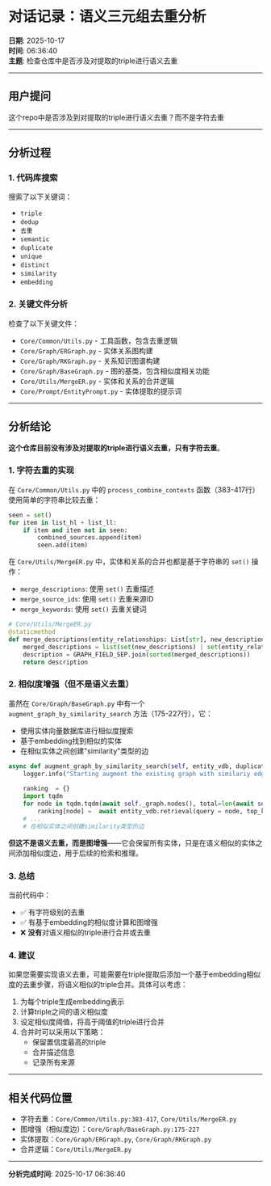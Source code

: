 # 对话记录：语义三元组去重分析

**日期**: 2025-10-17  
**时间**: 06:36:40  
**主题**: 检查仓库中是否涉及对提取的triple进行语义去重

---

## 用户提问

这个repo中是否涉及到对提取的triple进行语义去重？而不是字符去重

---

## 分析过程

### 1. 代码库搜索

搜索了以下关键词：
- `triple`
- `dedup`
- `去重`
- `semantic`
- `duplicate`
- `unique`
- `distinct`
- `similarity`
- `embedding`

### 2. 关键文件分析

检查了以下关键文件：
- `Core/Common/Utils.py` - 工具函数，包含去重逻辑
- `Core/Graph/ERGraph.py` - 实体关系图构建
- `Core/Graph/RKGraph.py` - 关系知识图谱构建
- `Core/Graph/BaseGraph.py` - 图的基类，包含相似度相关功能
- `Core/Utils/MergeER.py` - 实体和关系的合并逻辑
- `Core/Prompt/EntityPrompt.py` - 实体提取的提示词

---

## 分析结论

**这个仓库目前没有涉及对提取的triple进行语义去重，只有字符去重**。

### 1. 字符去重的实现

在 `Core/Common/Utils.py` 中的 `process_combine_contexts` 函数（383-417行）使用简单的字符串比较去重：

```python
seen = set()
for item in list_hl + list_ll:
    if item and item not in seen:
        combined_sources.append(item)
        seen.add(item)
```

在 `Core/Utils/MergeER.py` 中，实体和关系的合并也都是基于字符串的 `set()` 操作：
- `merge_descriptions`: 使用 `set()` 去重描述
- `merge_source_ids`: 使用 `set()` 去重来源ID
- `merge_keywords`: 使用 `set()` 去重关键词

```python
# Core/Utils/MergeER.py
@staticmethod
def merge_descriptions(entity_relationships: List[str], new_descriptions):
    merged_descriptions = list(set(new_descriptions) | set(entity_relationships))
    description = GRAPH_FIELD_SEP.join(sorted(merged_descriptions))
    return description
```

### 2. 相似度增强（但不是语义去重）

虽然在 `Core/Graph/BaseGraph.py` 中有一个 `augment_graph_by_similarity_search` 方法（175-227行），它：
- 使用实体向量数据库进行相似度搜索
- 基于embedding找到相似的实体
- 在相似实体之间创建"similarity"类型的边

```python
async def augment_graph_by_similarity_search(self, entity_vdb, duplicate=False):
    logger.info("Starting augment the existing graph with similariy edges")
    
    ranking  = {}
    import tqdm
    for node in tqdm.tqdm(await self._graph.nodes(), total=len(await self._graph.nodes())):
        ranking[node] =  await entity_vdb.retrieval(query = node, top_k=self.config.similarity_top_k)
    # ...
    # 在相似实体之间创建similarity类型的边
```

**但这不是语义去重，而是图增强**——它会保留所有实体，只是在语义相似的实体之间添加相似度边，用于后续的检索和推理。

### 3. 总结

当前代码中：
- ✅ 有字符级别的去重
- ✅ 有基于embedding的相似度计算和图增强
- ❌ **没有**对语义相似的triple进行合并或去重

### 4. 建议

如果您需要实现语义去重，可能需要在triple提取后添加一个基于embedding相似度的去重步骤，将语义相似的triple合并。具体可以考虑：

1. 为每个triple生成embedding表示
2. 计算triple之间的语义相似度
3. 设定相似度阈值，将高于阈值的triple进行合并
4. 合并时可以采用以下策略：
   - 保留置信度最高的triple
   - 合并描述信息
   - 记录所有来源

---

## 相关代码位置

- 字符去重：`Core/Common/Utils.py:383-417`, `Core/Utils/MergeER.py`
- 图增强（相似度边）：`Core/Graph/BaseGraph.py:175-227`
- 实体提取：`Core/Graph/ERGraph.py`, `Core/Graph/RKGraph.py`
- 合并逻辑：`Core/Utils/MergeER.py`

---

**分析完成时间**: 2025-10-17 06:36:40
